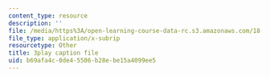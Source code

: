 ```yaml
---
content_type: resource
description: ''
file: /media/https%3A/open-learning-course-data-rc.s3.amazonaws.com/18-06sc-linear-algebra-fall-2011/b69afa4c0de45506b28ebe15a4099ee5_GLFg2UBMAxc.vtt
file_type: application/x-subrip
resourcetype: Other
title: 3play caption file
uid: b69afa4c-0de4-5506-b28e-be15a4099ee5
---
```

